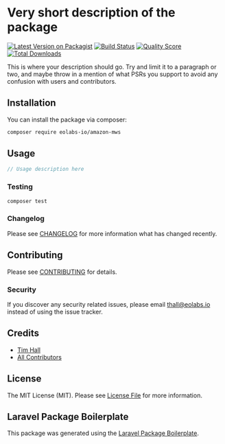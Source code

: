 # Very short description of the package

[![Latest Version on Packagist](https://img.shields.io/packagist/v/eolabs-io/amazon-mws.svg?style=flat-square)](https://packagist.org/packages/eolabs-io/amazon-mws)
[![Build Status](https://img.shields.io/travis/eolabs-io/amazon-mws/master.svg?style=flat-square)](https://travis-ci.org/eolabs-io/amazon-mws)
[![Quality Score](https://img.shields.io/scrutinizer/g/eolabs-io/amazon-mws.svg?style=flat-square)](https://scrutinizer-ci.com/g/eolabs-io/amazon-mws)
[![Total Downloads](https://img.shields.io/packagist/dt/eolabs-io/amazon-mws.svg?style=flat-square)](https://packagist.org/packages/eolabs-io/amazon-mws)

This is where your description should go. Try and limit it to a paragraph or two, and maybe throw in a mention of what PSRs you support to avoid any confusion with users and contributors.

## Installation

You can install the package via composer:

```bash
composer require eolabs-io/amazon-mws
```

## Usage

``` php
// Usage description here
```

### Testing

``` bash
composer test
```

### Changelog

Please see [CHANGELOG](CHANGELOG.md) for more information what has changed recently.

## Contributing

Please see [CONTRIBUTING](CONTRIBUTING.md) for details.

### Security

If you discover any security related issues, please email thall@eolabs.io instead of using the issue tracker.

## Credits

- [Tim Hall](https://github.com/eolabs-io)
- [All Contributors](../../contributors)

## License

The MIT License (MIT). Please see [License File](LICENSE.md) for more information.

## Laravel Package Boilerplate

This package was generated using the [Laravel Package Boilerplate](https://laravelpackageboilerplate.com).